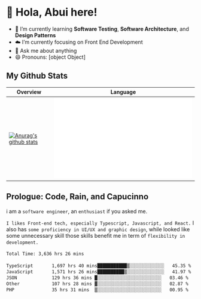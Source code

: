 # 👋 Hola, Abui here!

- 🌱 I’m currently learning **Software Testing**, **Software Architecture**, and **Design Patterns**
- ☁️ I’m currently focusing on Front End Development
- 💬 Ask me about anything
- 😄 Pronouns: [object Object]

## My Github Stats

| Overview | Language |
| --- | --- |
|[![Anurag's github stats](https://github-readme-stats.vercel.app/api?username=abui-am&count_private=true)](https://github.com/anuraghazra/github-readme-stats)|![Language](https://raw.githubusercontent.com/abui-am/stats/c6455f656dfce7acd3951e5ec5b25d72af0b2ee3/generated/languages.svg)|

## Prologue: Code, Rain, and Capucinno
i am a `software engineer`, an `enthusiast` if you asked me. 

`I likes Front-end tech, especially Typescript, Javascript, and React.` I also has `some proficiency in UI/UX and graphic design`, while looked like some unnecessary skill those skills benefit me in term of `flexibility in development.`


<!--START_SECTION:waka-->

```text
Total Time: 3,636 hrs 26 mins

TypeScript       1,697 hrs 40 mins███████████▒░░░░░░░░░░░░░   45.35 %
JavaScript       1,571 hrs 26 mins██████████▒░░░░░░░░░░░░░░   41.97 %
JSON             129 hrs 36 mins █░░░░░░░░░░░░░░░░░░░░░░░░   03.46 %
Other            107 hrs 28 mins ▓░░░░░░░░░░░░░░░░░░░░░░░░   02.87 %
PHP              35 hrs 31 mins  ▒░░░░░░░░░░░░░░░░░░░░░░░░   00.95 %
```

<!--END_SECTION:waka-->
